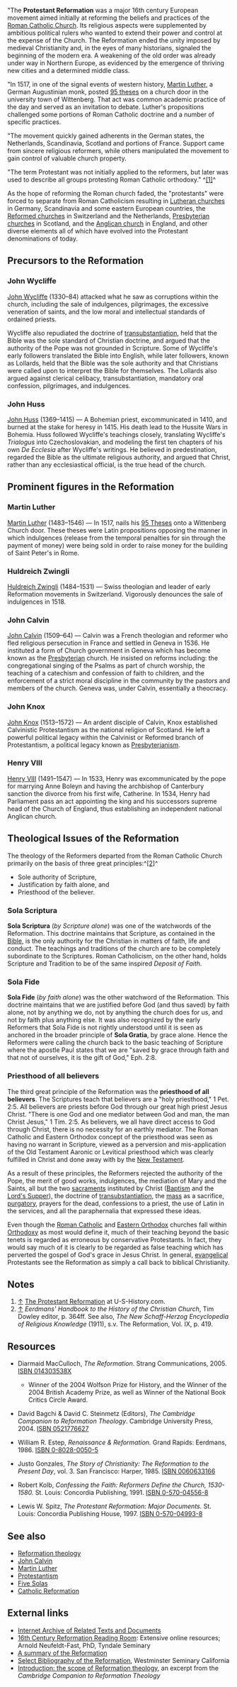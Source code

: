 "The **Protestant Reformation** was a major 16th century European
movement aimed initially at reforming the beliefs and practices of
the
[Roman Catholic Church](Roman_Catholic_Church "Roman Catholic Church").
Its religious aspects were supplemented by ambitious political
rulers who wanted to extend their power and control at the expense
of the Church. The Reformation ended the unity imposed by medieval
Christianity and, in the eyes of many historians, signaled the
beginning of the modern era. A weakening of the old order was
already under way in Northern Europe, as evidenced by the emergence
of thriving new cities and a determined middle class.

"In 1517, in one of the signal events of western history,
[Martin Luther](Martin_Luther "Martin Luther"), a German
Augustinian monk, posted [95 theses](95_Theses "95 Theses") on a
church door in the university town of Wittenberg. That act was
common academic practice of the day and served as an invitation to
debate. Luther's propositions challenged some portions of Roman
Catholic doctrine and a number of specific practices.

"The movement quickly gained adherents in the German states, the
Netherlands, Scandinavia, Scotland and portions of France. Support
came from sincere religious reformers, while others manipulated the
movement to gain control of valuable church property.

"The term Protestant was not initially applied to the reformers,
but later was used to describe all groups protesting Roman Catholic
orthodoxy." ^[[1]](#note-0)^

As the hope of reforming the Roman church faded, the "protestants"
were forced to separate from Roman Catholicism resulting in
[Lutheran churches](Lutheran "Lutheran") in Germany, Scandinavia
and some eastern European countries, the
[Reformed churches](Reformed_churches "Reformed churches") in
Switzerland and the Netherlands,
[Presbyterian churches](Presbyterian "Presbyterian") in Scotland,
and the [Anglican church](Anglicanism "Anglicanism") in England,
and other diverse elements all of which have evolved into the
Protestant denominations of today.

## Precursors to the Reformation

### John Wycliffe

[John Wycliffe](John_Wycliffe "John Wycliffe") (1330–84) attacked
what he saw as corruptions within the church, including the sale of
indulgences, pilgrimages, the excessive veneration of saints, and
the low moral and intellectual standards of ordained priests.

Wycliffe also repudiated the doctrine of
[transubstantiation](Transubstantiation "Transubstantiation"), held
that the Bible was the sole standard of Christian doctrine, and
argued that the authority of the Pope was not grounded in
Scripture. Some of Wycliffe's early followers translated the Bible
into English, while later followers, known as Lollards, held that
the Bible was the sole authority and that Christians were called
upon to interpret the Bible for themselves. The Lollards also
argued against clerical celibacy, transubstantiation, mandatory
oral confession, pilgrimages, and indulgences.

### John Huss

[John Huss](John_Huss "John Huss") (1369–1415) — A Bohemian priest,
excommunicated in 1410, and burned at the stake for heresy in 1415.
His death lead to the Hussite Wars in Bohemia. Huss followed
Wycliffe's teachings closely, translating Wycliffe's *Trialogus*
into Czechoslovakian, and modeling the first ten chapters of his
own *De Ecclesia* after Wycliffe's writings. He believed in
predestination, regarded the Bible as the ultimate religious
authority, and argued that Christ, rather than any ecclesiastical
official, is the true head of the church.

## Prominent figures in the Reformation

### Martin Luther

[Martin Luther](Martin_Luther "Martin Luther") (1483–1546) — In
1517, nails his [95 Theses](95_Theses "95 Theses") onto a
Wittenberg Church door. These theses were Latin propositions
opposing the manner in which indulgences (release from the temporal
penalties for sin through the payment of money) were being sold in
order to raise money for the building of Saint Peter's in Rome.

### Huldreich Zwingli

[Huldreich Zwingli](Huldreich_Zwingli "Huldreich Zwingli")
(1484–1531) — Swiss theologian and leader of early Reformation
movements in Switzerland. Vigorously denounces the sale of
indulgences in 1518.

### John Calvin

[John Calvin](John_Calvin "John Calvin") (1509–64) — Calvin was a
French theologian and reformer who fled religious persecution in
France and settled in Geneva in 1536. He instituted a form of
Church government in Geneva which has become known as the
[Presbyterian](Presbyterian "Presbyterian") church. He insisted on
reforms including: the congregational singing of the Psalms as part
of church worship, the teaching of a catechism and confession of
faith to children, and the enforcement of a strict moral discipline
in the community by the pastors and members of the church. Geneva
was, under Calvin, essentially a theocracy.

### John Knox

[John Knox](John_Knox "John Knox") (1513–1572) — An ardent disciple
of Calvin, Knox established Calvinistic Protestantism as the
national religion of Scotland. He left a powerful political legacy
within the Calvinist or Reformed branch of Protestantism, a
political legacy known as
[Presbyterianism](Presbyterian "Presbyterian").

### Henry VIII

[Henry VIII](http://www.wikipedia.org/wiki/Henry_VIII "wikipedia:Henry VIII")
(1491–1547) — In 1533, Henry was excommunicated by the pope for
marrying Anne Boleyn and having the archbishop of Canterbury
sanction the divorce from his first wife, Catherine. In 1534, Henry
had Parliament pass an act appointing the king and his successors
supreme head of the Church of England, thus establishing an
independent national Anglican church.

## Theological Issues of the Reformation

The theology of the Reformers departed from the Roman Catholic
Church primarily on the basis of three great
principles:^[[2]](#note-Doyler364f)^

-   Sole authority of Scripture,
-   Justification by faith alone, and
-   Priesthood of the believer.

### Sola Scriptura

**Sola Scriptura** (*by Scripture alone*) was one of the watchwords
of the Reformation. This doctrine maintains that Scripture, as
contained in the [Bible](Bible "Bible"), is the only authority for
the Christian in matters of faith, life and conduct. The teachings
and traditions of the church are to be completely subordinate to
the Scriptures. Roman Catholicism, on the other hand, holds
Scripture and Tradition to be of the same inspired
*Deposit of Faith*.

### Sola Fide

**Sola Fide** (*by faith alone*) was the other watchword of the
Reformation. This doctrine maintains that we are justified before
God (and thus saved) by faith alone, not by anything we do, not by
anything the church does for us, and not by faith plus anything
else. It was also recognized by the early Reformers that Sola Fide
is not rightly understood until it is seen as anchored in the
broader principle of **Sola Gratia**, by grace alone. Hence the
Reformers were calling the church back to the basic teaching of
Scripture where the apostle Paul states that we are "saved by grace
through faith and that not of ourselves, it is the gift of God,"
Eph. 2:8.

### Priesthood of all believers

The third great principle of the Reformation was the
**priesthood of all believers**. The Scriptures teach that
believers are a "holy priesthood," 1 Pet. 2:5. All believers are
priests before God through our great high priest Jesus Christ.
"There is one God and one mediator between God and man, the man
Christ Jesus," 1 Tim. 2:5. As believers, we all have direct access
to God through Christ, there is no necessity for an earthly
mediator. The Roman Catholic and Eastern Orthodox concept of the
priesthood was seen as having no warrant in Scripture, viewed as a
perversion and mis-application of the Old Testament Aaronic or
Levitical priesthood which was clearly fulfilled in Christ and done
away with by the [New Testament](New_Testament "New Testament").

As a result of these principles, the Reformers rejected the
authority of the Pope, the merit of good works, indulgences, the
mediation of Mary and the Saints, all but the two
[sacraments](Sacraments "Sacraments") instituted by Christ
([Baptism](Baptism "Baptism") and the
[Lord's Supper](Lord's_Supper "Lord's Supper")), the doctrine of
[transubstantiation](Transubstantiation "Transubstantiation"), the
[mass](Mass "Mass") as a sacrifice,
[purgatory](Purgatory "Purgatory"), prayers for the dead,
confessions to a priest, the use of Latin in the services, and all
the paraphernalia that expressed these ideas.

Even though the [Roman Catholic](Roman_Catholic "Roman Catholic")
and [Eastern Orthodox](Eastern_Orthodox "Eastern Orthodox")
churches fall within [Orthodoxy](Orthodox "Orthodox") as most would
define it, much of their teaching beyond the basic tenets is
regarded as erroneous by conservative Protestants. In fact, they
would say much of it is clearly to be regarded as false teaching
which has perverted the gospel of God's grace in Jesus Christ. In
general, [evangelical](Evangelicalism "Evangelicalism") Protestants
see the Reformation as simply a call back to biblical
Christianity.

## Notes

1.  [↑](#ref-0)
    [The Protestant Reformation](http://www.u-s-history.com/pages/h1136.html)
    at U-S-History.com.
2.  [↑](#ref-Doyler364f_0)
    *Eerdmans' Handbook to the History of the Christian Church*, Tim
    Dowley editor, p. 364ff. See also,
    *The New Schaff-Herzog Encyclopedia of Religious Knowledge* (1911),
    s.v. The Reformation, Vol. IX, p. 419.

## Resources

-   Diarmaid MacCulloch, *The Reformation*. Strang Communications,
    2005.
    [ISBN 014303538X](http://www.theopedia.com/Special:BookSources/014303538X)
    -   Winner of the 2004 Wolfson Prize for History, and the Winner of
        the 2004 British Academy Prize, as well as Winner of the National
        Book Critics Circle Award.

-   David Bagchi & David C. Steinmetz (Editors),
    *The Cambridge Companion to Reformation Theology*. Cambridge
    University Press, 2004.
    [ISBN 0521776627](http://www.theopedia.com/Special:BookSources/0521776627)
-   William R. Estep, *Renaissance & Reformation.* Grand Rapids:
    Eerdmans, 1986.
    [ISBN 0-8028-0050-5](http://www.theopedia.com/Special:BookSources/0802800505)
-   Justo Gonzales,
    *The Story of Christianity: The Reformation to the Present Day*,
    vol. 3. San Francisco: Harper, 1985.
    [ISBN 0060633166](http://www.theopedia.com/Special:BookSources/0060633166)
-   Robert Kolb,
    *Confessing the Faith: Reformers Define the Church, 1530-1580.* St.
    Louis: Concordia Publishing, 1991.
    [ISBN 0-570-04556-8](http://www.theopedia.com/Special:BookSources/0570045568)
-   Lewis W. Spitz, *The Protestant Reformation: Major Documents.*
    St. Louis: Concordia Publishing House, 1997.
    [ISBN 0-570-04993-8](http://www.theopedia.com/Special:BookSources/0570049938)

## See also

-   [Reformation theology](Reformation_theology "Reformation theology")
-   [John Calvin](John_Calvin "John Calvin")
-   [Martin Luther](Martin_Luther "Martin Luther")
-   [Protestantism](Protestantism "Protestantism")
-   [Five Solas](Five_Solas "Five Solas")
-   [Catholic Reformation](Catholic_Reformation "Catholic Reformation")

## External links

-   [Internet Archive of Related Texts and Documents](http://history.hanover.edu/early/prot.html)
-   [16th Century Reformation Reading Room](http://www.tyndale.ca/seminary/mtsmodular/reading-rooms/history/16th-century):
    Extensive online resources; Arnold Neufeldt-Fast, PhD, Tyndale
    Seminary
-   [A summary of the Reformation](http://www.lepg.org/religion.htm)
-   [Select Bibliography of the Reformation](http://www.wscal.edu/clark/refbibliography.php),
    Westminster Seminary California
-   [Introduction: the scope of Reformation theology](http://assets.cambridge.org/052177/2249/excerpt/0521772249_excerpt.htm),
    an excerpt from the *Cambridge Companion to Reformation Theology*